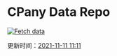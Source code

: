 # CPany Data Repo

[![Fetch data](https://github.com/yjl9903/CPany/actions/workflows/fetch.yml/badge.svg)](https://github.com/yjl9903/CPany/actions/workflows/fetch.yml)

<!-- START_SECTION: update_time -->
更新时间：[2021-11-11 11:11](https://www.timeanddate.com/worldclock/fixedtime.html?msg=Fetch+data&iso=20211111T111130&p1=237)
<!-- END_SECTION: update_time -->
